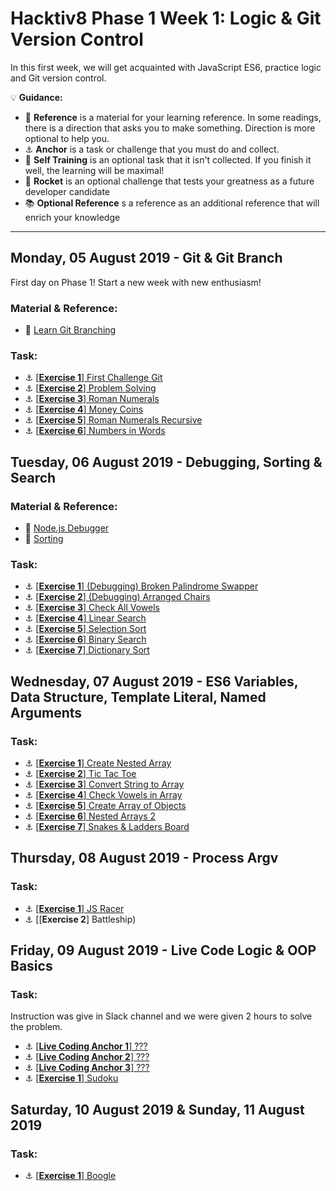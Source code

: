 # Hacktiv8 Phase 1 Week 1: Logic & Git Version Control

In this first week, we will get acquainted with JavaScript ES6, practice logic and Git version control.

:bulb: **Guidance:**
- :notebook_with_decorative_cover: **Reference** is a material for your learning reference. In some readings, there is a direction that asks you to make something. Direction is more optional to help you.
- :anchor: **Anchor** is a task or challenge that you must do and collect.
- 💪 **Self Training** is an optional task that it isn't collected. If you finish it well, the learning will be maximal!
- :rocket: **Rocket** is an optional challenge that tests your greatness as a future developer candidate
- :books: **Optional Reference** s a reference as an additional reference that will enrich your knowledge
---

## Monday, 05 August 2019 - Git & Git Branch
First day on Phase 1! Start a new week with new enthusiasm!

### Material & Reference:
- :notebook_with_decorative_cover:
[Learn Git Branching](https://learngitbranching.js.org/)

### Task:
- :anchor:
[[**Exercise 1**] First Challenge Git](https://github.com/andreassosilo/hacktiv8/blob/master/phase1/week1/firstChallengeGit/readme.md)
- :anchor:
[[**Exercise 2**] Problem Solving](https://github.com/andreassosilo/hacktiv8/blob/master/phase1/week1/problemSolving/index.js)
- :anchor:
[[**Exercise 3**] Roman Numerals](https://github.com/andreassosilo/hacktiv8/blob/master/phase1/week1/romanNumerals/roman_numerals.js)
- :anchor:
[[**Exercise 4**] Money Coins](https://github.com/andreassosilo/hacktiv8/blob/master/phase1/week1/moneyCoins/moneyCoins.js)
- :anchor:
[[**Exercise 5**] Roman Numerals Recursive](https://github.com/andreassosilo/hacktiv8/blob/master/phase1/week1/romanNumeralsRecursive/roman_numerals_recursive.js)
- :anchor:
[[**Exercise 6**] Numbers in Words](https://github.com/andreassosilo/hacktiv8/blob/master/phase1/week1/numbersInWords/number_in_words.js)

## Tuesday, 06 August 2019 - Debugging, Sorting & Search

### Material & Reference:
- :notebook_with_decorative_cover:
[Node.js Debugger](https://nodejs.org/api/debugger.html)
- :notebook_with_decorative_cover:
[Sorting](https://visualgo.net/en)

### Task:
- :anchor:
[[**Exercise 1**] (Debugging) Broken Palindrome Swapper](https://www.codecademy.com/learn/learn-javascript)
- :anchor:
[[**Exercise 2**] (Debugging) Arranged Chairs](https://github.com/andreassosilo/hacktiv8/blob/master/phase0/week2/exercise-3.js)
- :anchor:
[[**Exercise 3**] Check All Vowels](https://github.com/andreassosilo/hacktiv8/blob/master/phase0/week2/exercise-4.js)
- :anchor:
[[**Exercise 4**] Linear Search](https://www.codecademy.com/learn/learn-javascript)
- :anchor:
[[**Exercise 5**] Selection Sort](https://github.com/andreassosilo/hacktiv8/blob/master/phase0/week2/exercise-3.js)
- :anchor:
[[**Exercise 6**] Binary Search](https://github.com/andreassosilo/hacktiv8/blob/master/phase0/week2/exercise-4.js)
- :anchor:
[[**Exercise 7**] Dictionary Sort](https://github.com/andreassosilo/hacktiv8/blob/master/phase0/week2/exercise-4.js)

## Wednesday, 07 August 2019 - ES6 Variables, Data Structure, Template Literal, Named Arguments

### Task:
- :anchor: [[**Exercise 1**] Create Nested Array](https://github.com/andreassosilo/hacktiv8/blob/master/phase0/week2/exercise-5.js)
- :anchor: [[**Exercise 2**] Tic Tac Toe](https://github.com/andreassosilo/hacktiv8/blob/master/phase0/week2/exercise-6.js)
- :anchor: [[**Exercise 3**] Convert String to Array](https://github.com/andreassosilo/hacktiv8/blob/master/phase0/week2/exercise-7.js)
- :anchor: [[**Exercise 4**] Check Vowels in Array](https://github.com/andreassosilo/hacktiv8/blob/master/phase0/week2/exercise-5.js)
- :anchor: [[**Exercise 5**] Create Array of Objects](https://github.com/andreassosilo/hacktiv8/blob/master/phase0/week2/exercise-6.js)
- :anchor: [[**Exercise 6**] Nested Arrays 2](https://github.com/andreassosilo/hacktiv8/blob/master/phase0/week2/exercise-7.js)
- :anchor: [[**Exercise 7**] Snakes & Ladders Board](https://github.com/andreassosilo/hacktiv8/blob/master/phase0/week2/exercise-7.js)

## Thursday, 08 August 2019 - Process Argv

### Task:
- :anchor:
[[**Exercise 1**] JS Racer](https://www.codecademy.com/learn/learn-javascript)
- :anchor:
[[**Exercise 2**] Battleship)

## Friday, 09 August 2019 - Live Code Logic & OOP Basics

### Task:
Instruction was give in Slack channel and we were given 2 hours to solve the problem.
- :anchor:
[[**Live Coding Anchor 1**] ???](https://github.com/andreassosilo/hacktiv8/blob/master/phase0/week5/livecoding-1.js)
- :anchor:
[[**Live Coding Anchor 2**] ???](https://github.com/andreassosilo/hacktiv8/blob/master/phase0/week5/livecoding-2.js)
- :anchor:
[[**Live Coding Anchor 3**] ???](https://github.com/andreassosilo/hacktiv8/blob/master/phase0/week5/livecoding-3.js)
- :anchor:
[[**Exercise 1**] Sudoku](https://github.com/andreassosilo/hacktiv8/blob/master/phase0/week2/exercise-13.js)

## Saturday, 10 August 2019 & Sunday, 11 August 2019

### Task:
- :anchor:
[[**Exercise 1**] Boogle](https://www.codecademy.com/learn/learn-javascript)
